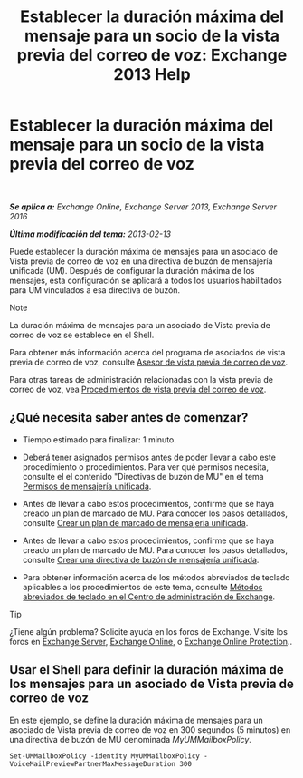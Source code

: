 ﻿---
title: 'Establecer la duración máxima del mensaje para un socio de la vista previa del correo de voz: Exchange 2013 Help'
TOCTitle: Establecer la duración máxima del mensaje para un socio de la vista previa del correo de voz
ms:assetid: 18f928ff-f4cc-4eed-a466-de13388780b3
ms:mtpsurl: https://technet.microsoft.com/es-es/library/Ff630912(v=EXCHG.150)
ms:contentKeyID: 51406481
ms.date: 05/22/2018
mtps_version: v=EXCHG.150
ms.translationtype: MT
---

# Establecer la duración máxima del mensaje para un socio de la vista previa del correo de voz

 

_**Se aplica a:** Exchange Online, Exchange Server 2013, Exchange Server 2016_

_**Última modificación del tema:** 2013-02-13_

Puede establecer la duración máxima de mensajes para un asociado de Vista previa de correo de voz en una directiva de buzón de mensajería unificada (UM). Después de configurar la duración máxima de los mensajes, esta configuración se aplicará a todos los usuarios habilitados para UM vinculados a esa directiva de buzón.


> [!NOTE]
> La duración máxima de mensajes para un asociado de Vista previa de correo de voz se establece en el Shell.



Para obtener más información acerca del programa de asociados de vista previa de correo de voz, consulte [Asesor de vista previa de correo de voz](voice-mail-preview-advisor-exchange-2013-help.md).

Para otras tareas de administración relacionadas con la vista previa de correo de voz, vea [Procedimientos de vista previa del correo de voz](voice-mail-preview-procedures-exchange-2013-help.md).

## ¿Qué necesita saber antes de comenzar?

  - Tiempo estimado para finalizar: 1 minuto.

  - Deberá tener asignados permisos antes de poder llevar a cabo este procedimiento o procedimientos. Para ver qué permisos necesita, consulte el el contenido "Directivas de buzón de MU" en el tema [Permisos de mensajería unificada](unified-messaging-permissions-exchange-2013-help.md).

  - Antes de llevar a cabo estos procedimientos, confirme que se haya creado un plan de marcado de MU. Para conocer los pasos detallados, consulte [Crear un plan de marcado de mensajería unificada](create-a-um-dial-plan-exchange-2013-help.md).

  - Antes de llevar a cabo estos procedimientos, confirme que se haya creado un plan de marcado de MU. Para conocer los pasos detallados, consulte [Crear una directiva de buzón de mensajería unificada](create-a-um-mailbox-policy-exchange-2013-help.md).

  - Para obtener información acerca de los métodos abreviados de teclado aplicables a los procedimientos de este tema, consulte [Métodos abreviados de teclado en el Centro de administración de Exchange](keyboard-shortcuts-in-the-exchange-admin-center-exchange-online-protection-help.md).


> [!TIP]
> ¿Tiene algún problema? Solicite ayuda en los foros de Exchange. Visite los foros en <A href="https://go.microsoft.com/fwlink/p/?linkid=60612">Exchange Server</A>, <A href="https://go.microsoft.com/fwlink/p/?linkid=267542">Exchange Online</A>, o <A href="https://go.microsoft.com/fwlink/p/?linkid=285351">Exchange Online Protection</A>..



## Usar el Shell para definir la duración máxima de los mensajes para un asociado de Vista previa de correo de voz

En este ejemplo, se define la duración máxima de mensajes para un asociado de Vista previa de correo de voz en 300 segundos (5 minutos) en una directiva de buzón de MU denominada *MyUMMailboxPolicy*.

    Set-UMMailboxPolicy -identity MyUMMailboxPolicy -VoiceMailPreviewPartnerMaxMessageDuration 300

